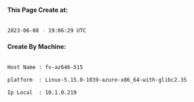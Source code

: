 
   
#### This Page Create at:

```bash

2023-06-08 - 19:06:29 UTC

```

#### Create By Machine:

```bash

Host Name : fv-az646-515

platform  : Linux-5.15.0-1039-azure-x86_64-with-glibc2.35

Ip Local  : 10.1.0.219

```


